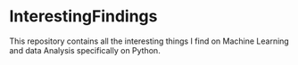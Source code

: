 # InterestingFindings
This repository contains all the interesting things I find on Machine Learning and data Analysis specifically on Python.
